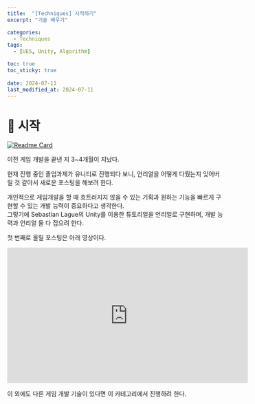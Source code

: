```yaml
---
title:  "[Techniques] 시작하기"
excerpt: "기술 배우기"

categories:
  - Techniques
tags:
  - [UE5, Unity, Algorithm]

toc: true
toc_sticky: true
 
date: 2024-07-11
last_modified_at: 2024-07-11
---
```

# 🚀 시작
[![Readme Card](https://github-readme-stats.vercel.app/api/pin/?username=SoftHamzzi&amp;repo=UE5-JustADream)](https://github.com/SoftHamzzi/UE5-JustADream)

이전 게임 개발을 끝낸 지 3~4개월이 지났다.

현재 진행 중인 졸업과제가 유니티로 진행되다 보니, 언리얼을 어떻게 다뤘는지 잊어버릴 것 같아서 새로운 포스팅을 해보려 한다.

개인적으로 게임개발을 할 때 흐트러지지 않을 수 있는 기획과 원하는 기능을 빠르게 구현할 수 있는 개발 능력이 중요하다고 생각한다.  
그렇기에 Sebastian Lague의 Unity를 이용한 튜토리얼을 언리얼로 구현하며, 개발 능력과 언리얼 둘 다 잡으려 한다.

첫 번째로 올릴 포스팅은 아래 영상이다.
<iframe width="560" height="315" src="https://www.youtube.com/embed/-L-WgKMFuhE?si=9u-PT3BWaZxbRYZe" title="YouTube video player" frameborder="0" allow="accelerometer; autoplay; clipboard-write; encrypted-media; gyroscope; picture-in-picture; web-share" referrerpolicy="strict-origin-when-cross-origin" allowfullscreen></iframe>

이 외에도 다른 게임 개발 기술이 있다면 이 카테고리에서 진행하려 한다.